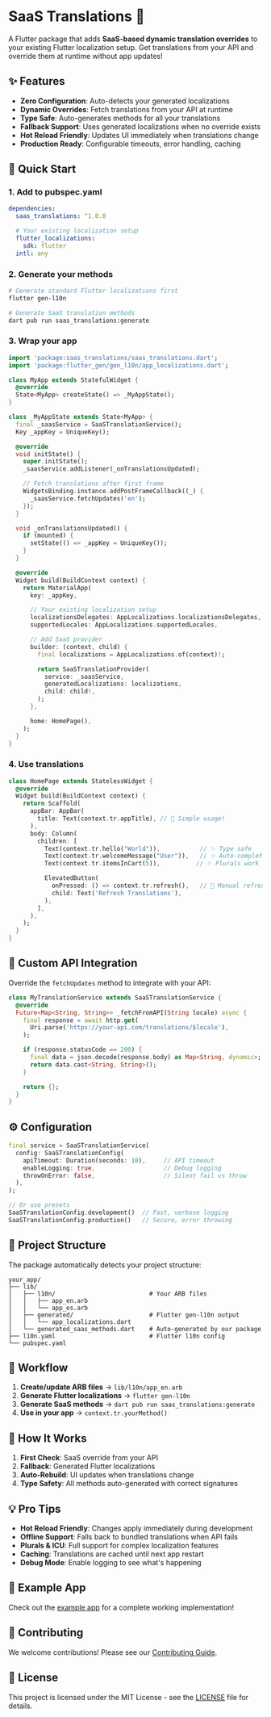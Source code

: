 # SaaS Translations 🚀

A Flutter package that adds **SaaS-based dynamic translation overrides** to your existing Flutter localization setup. Get translations from your API and override them at runtime without app updates!

## ✨ Features

- **Zero Configuration**: Auto-detects your generated localizations
- **Dynamic Overrides**: Fetch translations from your API at runtime
- **Type Safe**: Auto-generates methods for all your translations
- **Fallback Support**: Uses generated localizations when no override exists
- **Hot Reload Friendly**: Updates UI immediately when translations change
- **Production Ready**: Configurable timeouts, error handling, caching

## 🚀 Quick Start

### 1. Add to pubspec.yaml

```yaml
dependencies:
  saas_translations: ^1.0.0

  # Your existing localization setup
  flutter_localizations:
    sdk: flutter
  intl: any
```

### 2. Generate your methods

```bash
# Generate standard Flutter localizations first
flutter gen-l10n

# Generate SaaS translation methods
dart pub run saas_translations:generate
```

### 3. Wrap your app

```dart
import 'package:saas_translations/saas_translations.dart';
import 'package:flutter_gen/gen_l10n/app_localizations.dart';

class MyApp extends StatefulWidget {
  @override
  State<MyApp> createState() => _MyAppState();
}

class _MyAppState extends State<MyApp> {
  final _saasService = SaaSTranslationService();
  Key _appKey = UniqueKey();

  @override
  void initState() {
    super.initState();
    _saasService.addListener(_onTranslationsUpdated);

    // Fetch translations after first frame
    WidgetsBinding.instance.addPostFrameCallback((_) {
      _saasService.fetchUpdates('en');
    });
  }

  void _onTranslationsUpdated() {
    if (mounted) {
      setState(() => _appKey = UniqueKey());
    }
  }

  @override
  Widget build(BuildContext context) {
    return MaterialApp(
      key: _appKey,

      // Your existing localization setup
      localizationsDelegates: AppLocalizations.localizationsDelegates,
      supportedLocales: AppLocalizations.supportedLocales,

      // Add SaaS provider
      builder: (context, child) {
        final localizations = AppLocalizations.of(context)!;

        return SaaSTranslationProvider(
          service: _saasService,
          generatedLocalizations: localizations,
          child: child!,
        );
      },

      home: HomePage(),
    );
  }
}
```

### 4. Use translations

```dart
class HomePage extends StatelessWidget {
  @override
  Widget build(BuildContext context) {
    return Scaffold(
      appBar: AppBar(
        title: Text(context.tr.appTitle), // 🎯 Simple usage!
      ),
      body: Column(
        children: [
          Text(context.tr.hello("World")),           // ✨ Type safe
          Text(context.tr.welcomeMessage("User")),   // ✨ Auto-complete
          Text(context.tr.itemsInCart(5)),          // ✨ Plurals work

          ElevatedButton(
            onPressed: () => context.tr.refresh(),   // 🔄 Manual refresh
            child: Text('Refresh Translations'),
          ),
        ],
      ),
    );
  }
}
```

## 🔧 Custom API Integration

Override the `fetchUpdates` method to integrate with your API:

```dart
class MyTranslationService extends SaaSTranslationService {
  @override
  Future<Map<String, String>> _fetchFromAPI(String locale) async {
    final response = await http.get(
      Uri.parse('https://your-api.com/translations/$locale'),
    );

    if (response.statusCode == 200) {
      final data = json.decode(response.body) as Map<String, dynamic>;
      return data.cast<String, String>();
    }

    return {};
  }
}
```

## ⚙️ Configuration

```dart
final service = SaaSTranslationService(
  config: SaaSTranslationConfig(
    apiTimeout: Duration(seconds: 10),     // API timeout
    enableLogging: true,                   // Debug logging
    throwOnError: false,                   // Silent fail vs throw
  ),
);

// Or use presets
SaaSTranslationConfig.development()  // Fast, verbose logging
SaaSTranslationConfig.production()   // Secure, error throwing
```

## 📁 Project Structure

The package automatically detects your project structure:

```
your_app/
├── lib/
│   ├── l10n/                          # Your ARB files
│   │   ├── app_en.arb
│   │   └── app_es.arb
│   ├── generated/                     # Flutter gen-l10n output
│   │   └── app_localizations.dart
│   └── generated_saas_methods.dart    # Auto-generated by our package
├── l10n.yaml                          # Flutter l10n config
└── pubspec.yaml
```

## 🔄 Workflow

1. **Create/update ARB files** → `lib/l10n/app_en.arb`
2. **Generate Flutter localizations** → `flutter gen-l10n`
3. **Generate SaaS methods** → `dart pub run saas_translations:generate`
4. **Use in your app** → `context.tr.yourMethod()`

## 🚦 How It Works

1. **First Check**: SaaS override from your API
2. **Fallback**: Generated Flutter localizations
3. **Auto-Rebuild**: UI updates when translations change
4. **Type Safety**: All methods auto-generated with correct signatures

## 💡 Pro Tips

- **Hot Reload Friendly**: Changes apply immediately during development
- **Offline Support**: Falls back to bundled translations when API fails
- **Plurals & ICU**: Full support for complex localization features
- **Caching**: Translations are cached until next app restart
- **Debug Mode**: Enable logging to see what's happening

## 📱 Example App

Check out the [example app](example/) for a complete working implementation!

## 🤝 Contributing

We welcome contributions! Please see our [Contributing Guide](CONTRIBUTING.md).

## 📄 License

This project is licensed under the MIT License - see the [LICENSE](LICENSE) file for details.